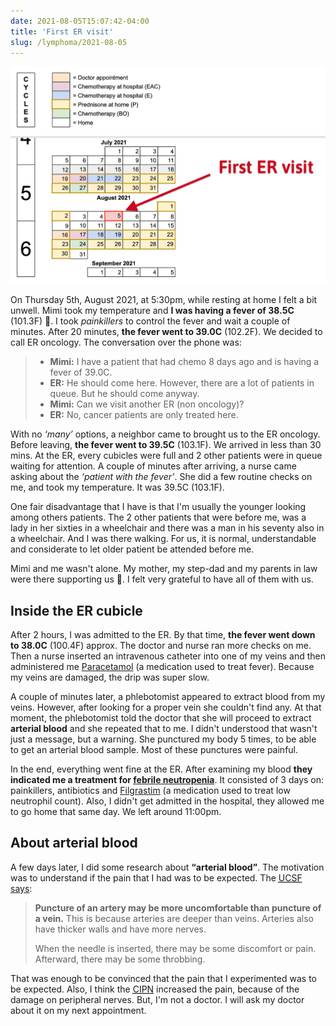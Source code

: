 ```yaml
---
date: 2021-08-05T15:07:42-04:00
title: 'First ER visit'
slug: /lymphoma/2021-08-05
---
```


![Chemo agenda](/images/lymphoma/first-er-visit.png)

On Thursday 5th, August 2021, at 5:30pm, while resting at home I felt a bit unwell. Mimi took my temperature and **I was having a fever of 38.5C** (101.3F) 🤒. I took _painkillers_ to control the fever and wait a couple of minutes. After 20 minutes, **the fever went to 39.0C** (102.2F). We decided to call ER oncology. The conversation over the phone was:

> - **Mimi:** I have a patient that had chemo 8 days ago and is having a fever of 39.0C.
> - **ER:** He should come here. However, there are a lot of patients in queue. But he should come anyway.
> - **Mimi:** Can we visit another ER (non oncology)?
> - **ER:** No, cancer patients are only treated here.

With no _‘many’_ options, a neighbor came to brought us to the ER oncology. Before leaving, **the fever went to 39.5C** (103.1F). We arrived in less than 30 mins. At the ER, every cubicles were full and 2 other patients were in queue waiting for attention. A couple of minutes after arriving, a nurse came asking about the _‘patient with the fever’_. She did a few routine checks on me, and took my temperature. It was 39.5C (103.1F).

One fair disadvantage that I have is that I'm usually the younger looking among others patients. The 2 other patients that were before me, was a lady in her sixties in a wheelchair and there was a man in his seventy also in a wheelchair. And I was there walking. For us, it is normal, understandable and considerate to let older patient be attended before me.

Mimi and me wasn't alone. My mother, my step-dad and my parents in law were there supporting us 🥰. I felt very grateful to have all of them with us.

## Inside the ER cubicle

After 2 hours, I was admitted to the ER. By that time, **the fever went down to 38.0C** (100.4F) approx. The doctor and nurse ran more checks on me. Then a nurse inserted an intravenous catheter into one of my veins and then administered me [Paracetamol](https://en.wikipedia.org/wiki/Paracetamol) (a medication used to treat fever). Because my veins are damaged, the drip was super slow.

A couple of minutes later, a phlebotomist appeared to extract blood from my veins. However, after looking for a proper vein she couldn't find any. At that moment, the phlebotomist told the doctor that she will proceed to extract **arterial blood** and she repeated that to me. I didn't understood that wasn't just a message, but a warning. She punctured my body 5 times, to be able to get an arterial blood sample. Most of these punctures were painful.

In the end, everything went fine at the ER. After examining my blood **they indicated me a treatment for [febrile neutropenia](https://en.wikipedia.org/wiki/Febrile_neutropenia)**. It consisted of 3 days on: painkillers, antibiotics and [Filgrastim](https://en.wikipedia.org/wiki/Filgrastim) (a medication used to treat low neutrophil count). Also, I didn't get admitted in the hospital, they allowed me to go home that same day. We left around 11:00pm.

## About arterial blood

A few days later, I did some research about **“arterial blood”**. The motivation was to understand if the pain that I had was to be expected. The [<abbr title="University of California San Francisco">UCSF</abbr> says](https://www.ucsfhealth.org/medical-tests/arterial-stick):

> **Puncture of an artery may be more uncomfortable than puncture of a vein.** This is because arteries are deeper than veins. Arteries also have thicker walls and have more nerves.
>
> When the needle is inserted, there may be some discomfort or pain. Afterward, there may be some throbbing.

That was enough to be convinced that the pain that I experimented was to be expected. Also, I think the [<abbr title="Chemotherapy-induced Peripheral Neuropathy">CIPN</abbr>](https://www.healthline.com/health/lymphoma/neuropathy-from-chemo) increased the pain, because of the damage on peripheral nerves. But, I'm not a doctor. I will ask my doctor about it on my next appointment.
